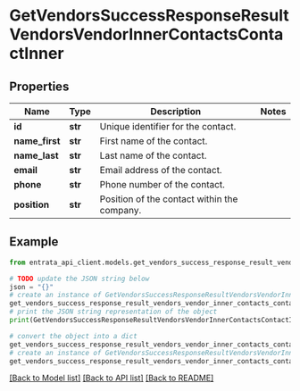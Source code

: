 # GetVendorsSuccessResponseResultVendorsVendorInnerContactsContactInner


## Properties

Name | Type | Description | Notes
------------ | ------------- | ------------- | -------------
**id** | **str** | Unique identifier for the contact. | 
**name_first** | **str** | First name of the contact. | 
**name_last** | **str** | Last name of the contact. | 
**email** | **str** | Email address of the contact. | 
**phone** | **str** | Phone number of the contact. | 
**position** | **str** | Position of the contact within the company. | 

## Example

```python
from entrata_api_client.models.get_vendors_success_response_result_vendors_vendor_inner_contacts_contact_inner import GetVendorsSuccessResponseResultVendorsVendorInnerContactsContactInner

# TODO update the JSON string below
json = "{}"
# create an instance of GetVendorsSuccessResponseResultVendorsVendorInnerContactsContactInner from a JSON string
get_vendors_success_response_result_vendors_vendor_inner_contacts_contact_inner_instance = GetVendorsSuccessResponseResultVendorsVendorInnerContactsContactInner.from_json(json)
# print the JSON string representation of the object
print(GetVendorsSuccessResponseResultVendorsVendorInnerContactsContactInner.to_json())

# convert the object into a dict
get_vendors_success_response_result_vendors_vendor_inner_contacts_contact_inner_dict = get_vendors_success_response_result_vendors_vendor_inner_contacts_contact_inner_instance.to_dict()
# create an instance of GetVendorsSuccessResponseResultVendorsVendorInnerContactsContactInner from a dict
get_vendors_success_response_result_vendors_vendor_inner_contacts_contact_inner_from_dict = GetVendorsSuccessResponseResultVendorsVendorInnerContactsContactInner.from_dict(get_vendors_success_response_result_vendors_vendor_inner_contacts_contact_inner_dict)
```
[[Back to Model list]](../README.md#documentation-for-models) [[Back to API list]](../README.md#documentation-for-api-endpoints) [[Back to README]](../README.md)


